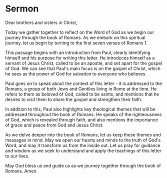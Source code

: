 # Sermon

Dear brothers and sisters in Christ,

Today we gather together to reflect on the Word of God as we begin our journey through the book of Romans. As we embark on this spiritual journey, let us begin by turning to the first seven verses of Romans 1.

This passage begins with an introduction from Paul, clearly identifying himself and his purpose for writing this letter. He introduces himself as a servant of Jesus Christ, called to be an apostle, and set apart for the gospel of God. We can see that Paul's main focus is on the gospel of Christ, which he sees as the power of God for salvation to everyone who believes.

Paul goes on to speak about the context of this letter - it is addressed to the Romans, a group of both Jews and Gentiles living in Rome at the time. He refers to them as beloved of God, called to be saints, and mentions that he desires to visit them to share the gospel and strengthen their faith.

In addition to this, Paul also highlights key theological themes that will be addressed throughout the book of Romans. He speaks of the righteousness of God, which is revealed through faith, and also mentions the importance of grace and peace from God and Jesus Christ.

As we delve deeper into the book of Romans, let us keep these themes and messages in mind. May we open our hearts and minds to the truth of God's Word, and may it transform us from the inside out. Let us pray for guidance and wisdom as we seek to understand and apply the teachings of this letter to our lives.

May God bless us and guide us as we journey together through the book of Romans. Amen.